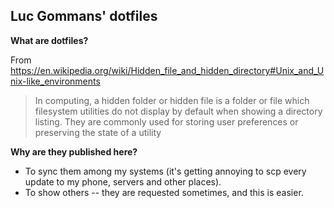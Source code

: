 ## Luc Gommans' dotfiles

**What are dotfiles?**

From <https://en.wikipedia.org/wiki/Hidden_file_and_hidden_directory#Unix_and_Unix-like_environments>

> In computing, a hidden folder or hidden file is a folder or file which filesystem utilities do not display by default when showing a directory listing. They are commonly used for storing user preferences or preserving the state of a utility

**Why are they published here?**

- To sync them among my systems (it's getting annoying to scp every update to my
phone, servers and other places).
- To show others -- they are requested sometimes, and this is easier.

